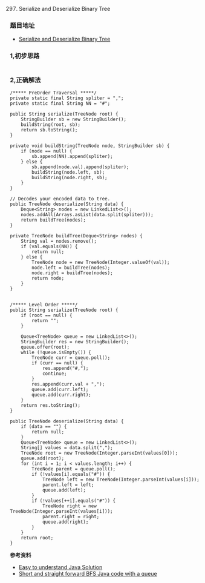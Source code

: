 297. Serialize and Deserialize Binary Tree

### 题目地址
- [Serialize and Deserialize Binary Tree](https://leetcode.com/problems/serialize-and-deserialize-binary-tree/)

### 1,初步思路

```

```

### 2,正确解法

```
/***** PreOrder Traversal *****/
private static final String spliter = ",";
private static final String NN = "#";

public String serialize(TreeNode root) {
    StringBuilder sb = new StringBuilder();
    buildString(root, sb);
    return sb.toString();
}

private void buildString(TreeNode node, StringBuilder sb) {
    if (node == null) {
        sb.append(NN).append(spliter);
    } else {
        sb.append(node.val).append(spliter);
        buildString(node.left, sb);
        buildString(node.right, sb);
    }
}

// Decodes your encoded data to tree.
public TreeNode deserialize(String data) {
    Deque<String> nodes = new LinkedList<>();
    nodes.addAll(Arrays.asList(data.split(spliter)));
    return buildTree(nodes);
}

private TreeNode buildTree(Deque<String> nodes) {
    String val = nodes.remove();
    if (val.equals(NN)) {
        return null;
    } else {
        TreeNode node = new TreeNode(Integer.valueOf(val));
        node.left = buildTree(nodes);
        node.right = buildTree(nodes);
        return node;
    }
}


/***** Level Order *****/
public String serialize(TreeNode root) {
    if (root == null) {
        return "";
    }

    Queue<TreeNode> queue = new LinkedList<>();
    StringBuilder res = new StringBuilder();
    queue.offer(root);
    while (!queue.isEmpty()) {
        TreeNode curr = queue.poll();
        if (curr == null) {
            res.append("#,");
            continue;
        }
        res.append(curr.val + ",");
        queue.add(curr.left);
        queue.add(curr.right);
    }
    return res.toString();
}

public TreeNode deserialize(String data) {
    if (data == "") {
        return null;
    }
    Queue<TreeNode> queue = new LinkedList<>();
    String[] values = data.split(",");
    TreeNode root = new TreeNode(Integer.parseInt(values[0]));
    queue.add(root);
    for (int i = 1; i < values.length; i++) {
        TreeNode parent = queue.poll();
        if (!values[i].equals("#")) {
            TreeNode left = new TreeNode(Integer.parseInt(values[i]));
            parent.left = left;
            queue.add(left);
        }
        if (!values[++i].equals("#")) {
            TreeNode right = new TreeNode(Integer.parseInt(values[i]));
            parent.right = right;
            queue.add(right);
        }
    }
    return root;
}
```

**参考资料**
- [Easy to understand Java Solution](https://leetcode.com/problems/serialize-and-deserialize-binary-tree/discuss/74253/Easy-to-understand-Java-Solution)
- [Short and straight forward BFS Java code with a queue](https://leetcode.com/problems/serialize-and-deserialize-binary-tree/discuss/74264/Short-and-straight-forward-BFS-Java-code-with-a-queue)